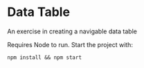 # Data Table

An exercise in creating a navigable data table

Requires Node to run. Start the project with:

```
npm install && npm start
```
